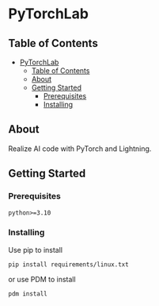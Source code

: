 # PyTorchLab

## Table of Contents

- [PyTorchLab](#pytorchlab)
  - [Table of Contents](#table-of-contents)
  - [About ](#about-)
  - [Getting Started ](#getting-started-)
    - [Prerequisites](#prerequisites)
    - [Installing](#installing)

## About <a name = "about"></a>

Realize AI code with PyTorch and Lightning.

## Getting Started <a name = "getting_started"></a>

### Prerequisites
```
python>=3.10
```

### Installing
Use pip to install
```
pip install requirements/linux.txt
```
or use PDM to install
```
pdm install
```
